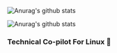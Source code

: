 <!--<p align="center">
  <img src ="https://github-readme-stats.vercel.app/api?username=UbuntuEvangelist&show_icons=true&count_private=true&theme=default&hide_border=true&hide=issues,contribs&include_all_commits=true">
</p>
-->

![Anurag's github stats](https://github-readme-stats.vercel.app/api?username=UbuntuEvangelist&hide=contribs,prs)


![Anurag's github stats](https://github-readme-stats.vercel.app/api?username=UbuntuEvangelist&show_icons=true&theme=radical)
### Technical Co-pilot For Linux :rocket:


<!--
- 🔭 I’m currently working at schooloffreelancing.com
- 👯 I’m looking to collaborate on your project
- 🤔 I’m looking for help from others too
- 💬 LinkedIn linkedin.com/in/linuxgun/
- 📫 Reach me using Telegram @LinuxGun
-->

